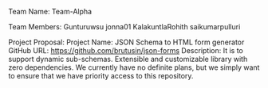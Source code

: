 Team Name:   Team-Alpha

Team Members:  Gunturuwsu jonna01 KalakuntlaRohith saikumarpulluri

Project Proposal:
Project Name:  JSON Schema to HTML form generator
GitHub URL:  https://github.com/brutusin/json-forms
Description:  It is to support dynamic sub-schemas. Extensible and customizable library with zero dependencies. We currently have no definite plans, but we simply want to ensure that we have priority access to this repository.